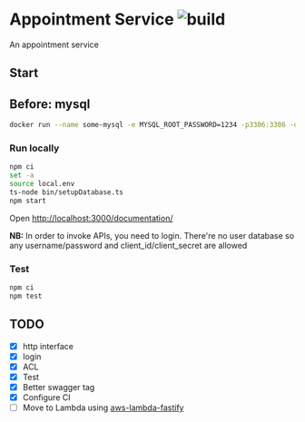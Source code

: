 # Appointment Service ![build](https://github.com/allevo/appointment-service/workflows/build/badge.svg)

An appointment service


## Start

## Before: mysql

```sh
docker run --name some-mysql -e MYSQL_ROOT_PASSWORD=1234 -p3306:3306 -d --rm mysql:5
```

### Run locally

```sh
npm ci
set -a
source local.env
ts-node bin/setupDatabase.ts
npm start
```

Open [http://localhost:3000/documentation/](http://localhost:3000/documentation/)

**NB:** In order to invoke APIs, you need to login.
There're no user database so any username/password and client_id/client_secret are allowed

### Test
```sh
npm ci
npm test
```

## TODO

- [x] http interface
- [x] login
- [x] ACL
- [x] Test
- [x] Better swagger tag
- [x] Configure CI
- [ ] Move to Lambda using [aws-lambda-fastify](https://github.com/fastify/aws-lambda-fastify)
